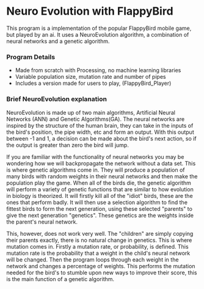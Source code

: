 # Neuro Evolution with FlappyBird
This program is a implementation of the popular FlappyBird mobile game, but played by an ai. It uses a NeuroEvolution algorithm,
a combination of neural networks and a genetic algorithm.

### Program Details
- Made from scratch with Processing, no machine learning libraries
- Variable population size, mutation rate and number of pipes
- Includes a version made for users to play, (FlappyBird_Player)

### Brief NeuroEvolution explanation
NeuroEvolution is made up of two main algorithms, Artificial Neural Networks (ANN) and Genetic Algorithms(GA). The neural networks are
inspired by the structure of the human brain, they can take in the inputs of the bird's position, the pipe width, etc and form 
an output. With this output between -1 and 1, a decision can be made about the bird's next action, so if the output is greater than zero
the bird will jump.

If you are familiar with the functionality of neural networks you may be wondering how we will backpropagate the network without a data
set. This is where genetic algorithms come in. They will produce a population of many birds with random weights in their neural networks
and then make the population play the game. When all of the birds die, the genetic algorithm will perform a variety of genetic functions
that are similar to how evolution in biology is theorized. It will firstly kill all of the "idiot" birds, these are the ones that perform
badly. It will then use a selection algorithm to find the fittest birds to form the next generation, using these selected "parents" to give the next generation "genetics". These genetics are the weights inside the parent's neural network.

This, however, does not work very well. The "children" are simply copying their parents exactly, there is no natural change in genetics.
This is where mutation comes in. Firstly a mutation rate, or probability, is defined. This mutation rate is the probability that a weight
in the child's neural network will be changed. Then the program loops through each weight in the network and changes a percentage of weights. This performs the mutation needed for the bird's to stumble upon new ways to improve their score, this is the main function
of a genetic algorithm.